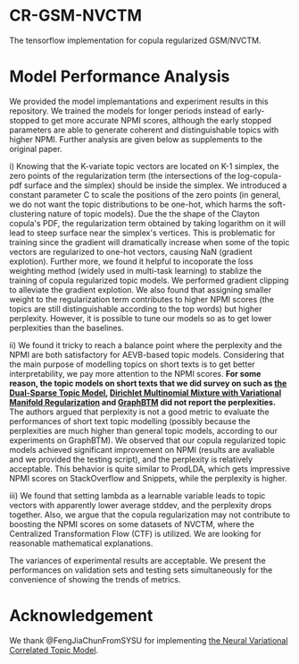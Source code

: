 # CR-GSM-NVCTM
The tensorflow implementation for copula regularized GSM/NVCTM.

# Model Performance Analysis
We provided the model implemantations and experiment results in this repository. We trained the models for longer periods instead of early-stopped to get more accurate NPMI scores, although the early stopped parameters are able to generate coherent and distinguishable topics with higher NPMI. Further analysis are given below as supplements to the original paper.

i) Knowing that the K-variate topic vectors are located on K-1 simplex, the zero points of the regularization term (the intersections of the log-copula-pdf surface and the simplex) should be inside the simplex. We introduced a constant parameter C to scale the positions of the zero points (in general, we do not want the topic distributions to be one-hot, which harms the soft-clustering nature of topic models). Due the the shape of the Clayton copula's PDF, the regularization term obtained by taking logarithm on it will lead to steep surface near the simplex's vertices. This is problematic for training since the gradient will dramatically increase when some of the topic vectors are regularized to one-hot vectors, causing NaN (gradient explotion). Further more, we found it helpful to incoporate the loss weighting method (widely used in multi-task learning) to stablize the training of copula regularized topic models. We performed gradient clipping to alleviate the gradient explotion. We also found that assigning smaller weight to the regularization term contributes to higher NPMI scores (the topics are still distinguishable according to the top words) but higher perplexity. However, it is possible to tune our models so as to get lower perplexities than the baselines.

ii) We found it tricky to reach a balance point where the perplexity and the NPMI are both satisfactory for AEVB-based topic models. Considering that the main purpose of modelling topics on short texts is to get better interpretability, we pay more attention to the NPMI scores. **For some reason, the topic models on short texts that we did survey on such as [the Dual-Sparse Topic Model](https://dl.acm.org/doi/10.1145/2566486.2567980), [Dirichlet Multinomial Mixture with Variational Manifold Regularization](https://aaai.org/ojs/index.php/AAAI/article/view/4787) and [GraphBTM](https://www.aclweb.org/anthology/D18-1495.pdf) did not report the perplexities.** The authors argued that perplexity is not a good metric to evaluate the performances of short text topic modelling (possibly because the perplexities are much higher than general topic models, according to our experiments on GraphBTM). We observed that our copula regularized topic models achieved significant improvement on NPMI (results are avaliable and we provided the testing script), and the perplexity is relatively acceptable. This behavior is quite similar to ProdLDA, which gets impressive NPMI scores on StackOverflow and Snippets, while the perplexity is higher.

iii) We found that setting lambda as a learnable variable leads to topic vectors with apparently lower average stddev, and the perplexity drops together. Also, we argue that the copula regularization may not contribute to boosting the NPMI scores on some datasets of NVCTM, where the Centralized Transformation Flow (CTF) is utilized. We are looking for reasonable mathematical explanations.

The variances of experimental results are acceptable. We present the performances on validation sets and testing sets simultaneously for the convenience of showing the trends of metrics.

# Acknowledgement
We thank @FengJiaChunFromSYSU for implementing [the Neural Variational Correlated Topic Model](https://dl.acm.org/doi/10.1145/3308558.3313561).
